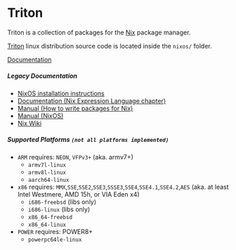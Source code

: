 Triton
======

Triton is a collection of packages for the [Nix](https://nixos.org/nix/) package
manager.

[Triton](https://nixos.org/nixos/) linux distribution source code is located inside the
`nixos/` folder.

[Documentation](https://triton.readthedocs.org/en/latest/)

##### Legacy Documentation
* [NixOS installation instructions](https://nixos.org/nixos/manual/#ch-installation)
* [Documentation (Nix Expression Language chapter)](https://nixos.org/nix/manual/#ch-expression-language)
* [Manual (How to write packages for Nix)](https://nixos.org/nixpkgs/manual/)
* [Manual (NixOS)](https://nixos.org/nixos/manual/)
* [Nix Wiki](https://nixos.org/wiki/)

##### Supported Platforms `(not all platforms implemented)`
+ `ARM` requires: `NEON`, `VFPv3+` (aka. armv7+)
  * `armv7l-linux`
  * `armv8l-linux`
  * `aarch64-linux`
+ `x86` requires: `MMX`,`SSE`,`SSE2`,`SSE3`,`SSSE3`,`SSE4`,`SSE4.1`,`SSE4.2`,`AES`
 (aka. at least Intel Westmere, AMD 15h, or VIA Eden x4)
  * `i686-freebsd` (libs only)
  * `i686-linux` (libs only)
  * `x86_64-freebsd`
  * `x86_64-linux`
+ `POWER` requires: POWER8+
  * `powerpc64le-linux`
